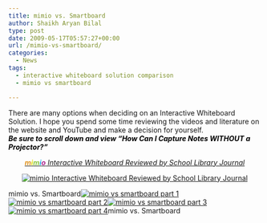 ```yaml
---
title: mimio vs. Smartboard
author: Shaikh Aryan Bilal
type: post
date: 2009-05-17T05:57:27+00:00
url: /mimio-vs-smartboard/
categories:
  - News
tags:
  - interactive whiteboard solution comparison
  - mimio vs smartboard

---
```

There are many options when deciding on an Interactive Whiteboard Solution. I hope you spend some time reviewing the videos and literature on the website and YouTube and make a decision for yourself.  
**<font color="#000000"><em>Be sure to scroll down and view &#8220;How Can I Capture Notes WITHOUT a Projector?&#8221; </em></font>**

<p align="center">
  <em><a href="http://www.schoollibraryjournal.com/index.asp?layout=talkbackCommentsFull&talk_back_header_id=6597639&articleid=CA6654571" title="mimio Interactive Whiteboard Reviewed by School Library Journal" target="_blank" rel="noopener"><strong><span style="color: #e19422">m</span></strong><strong><span style="color: #e1dd06">i</span></strong><strong><span style="color: #8cc540">m</span></strong><strong><span style="color: #27a8e2">i</span></strong><strong><span style="color: #ab248d">o</span></strong> Interactive Whiteboard Reviewed by School Library Journal</a></em>
</p>

<a href="http://www.schoollibraryjournal.com/index.asp?layout=talkbackCommentsFull&talk_back_header_id=6597639&articleid=CA6654571" target="_blank" title="mimio Interactive Whiteboard Reviewed by School Library Journal" rel="noopener"></a>

<p style="text-align: center">
  <a href="http://www.schoollibraryjournal.com/index.asp?layout=talkbackCommentsFull&talk_back_header_id=6597639&articleid=CA6654571" target="_blank" title="mimio Interactive Whiteboard Reviewed by School Library Journal" rel="noopener"></a>
</p>

<p style="text-align: center">
  <a href="http://www.schoollibraryjournal.com/index.asp?layout=talkbackCommentsFull&talk_back_header_id=6597639&articleid=CA6654571" target="_blank" title="mimio Interactive Whiteboard Reviewed by School Library Journal" rel="noopener"><img src="http://www.backbonecommunications.com/wp-content/uploads/school-librar-journal.png" alt="mimio Interactive Whiteboard Reviewed by School Library Journal" /></a>
</p>

  
mimio vs. Smartboard[![mimio vs smartboard part 1][1]][2][![mimio vs smartboard part 2][3]][4][![mimio vs smartboard part 3][5]][6][![mimio vs smartboard part 4][7]][8]mimio vs. Smartboard

 [1]: http://www.backbonecommunications.com/wp-content/uploads/mimio-vs-smartboard-part-1.png
 [2]: http://www.youtube.com/watch?v=kO7fv6IpmXQ "mimio vs smartboard part 1 - mimio vs smartboard"
 [3]: http://www.backbonecommunications.com/wp-content/uploads/mimio-vs-smartboard-part-2.png
 [4]: http://www.youtube.com/watch?v=_MbbutbpMT8 "mimio vs smartboard part 2 - how can i teach with mimio"
 [5]: http://www.backbonecommunications.com/wp-content/uploads/mimio-vs-smartboard-part-3.png
 [6]: http://www.youtube.com/watch?v=g50z0JstQVQ "mimio vs smartboard part 3 - how to use mimio and the galleries and mimio.com"
 [7]: http://www.backbonecommunications.com/wp-content/uploads/mimio-vs-smartboard-part-4.png
 [8]: http://www.youtube.com/watch?v=yU_fDjMVZ9U "mimio vs smartboard part 4 - how can i use mimio and capture notes without a projector"
